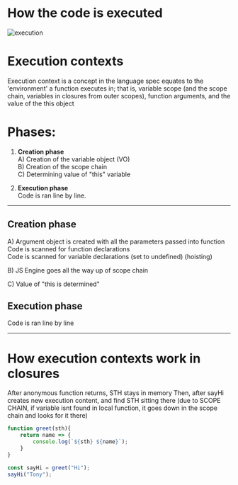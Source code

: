 # How the code is executed

![execution](http://i.imgur.com/2gXCI47.png)




# Execution contexts


Execution context is a concept in the language spec equates to the 'environment' a function executes in; that is, variable scope (and the scope chain, variables in closures from outer scopes), function arguments, and the value of the this object

# Phases:

1) **Creation phase**  
A) Creation of the variable object (VO)  
B) Creation of the scope chain  
C) Determining value of "this" variable  

2) **Execution phase**    
Code is ran line by line.  
--------------------------------------------------------------------------

## Creation phase
A) Argument object is created with all the parameters passed into function  
   Code is scanned for function declarations  
   Code is scanned for variable declarations (set to undefined) (hoisting) 
   
 B) JS Engine goes all the way up of scope chain
 
 C) Value of "this is determined"  

## Execution phase
Code is ran line by line


--------------------------------------------------------------------------
# How execution contexts work in closures
After anonymous function returns, STH stays in memory
Then, after sayHi creates new execution content, and find STH sitting there
(due to SCOPE CHAIN, if variable isnt found in local function, it goes down in the scope chain and looks for it there)


```javascript
function greet(sth){
    return name => {
        console.log(`${sth} ${name}`);
    }
}

const sayHi = greet("Hi");
sayHi("Tony");

```
